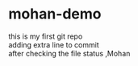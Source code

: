# mohan-demo

this is my first git repo<br>
adding extra line to commit<br>
after checking the file status ,<bold>Mohan</bold>
